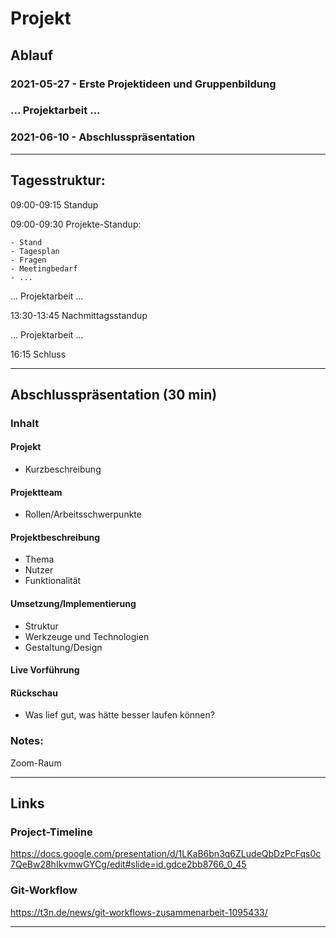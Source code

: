 # Projekt

## Ablauf
### 2021-05-27 - Erste Projektideen und Gruppenbildung
### ... Projektarbeit ...
### 2021-06-10 - Abschlusspräsentation

---

## Tagesstruktur:

09:00-09:15 Standup

09:00-09:30 Projekte-Standup:

    - Stand
    - Tagesplan
    - Fragen
    - Meetingbedarf
    - ...

... Projektarbeit ...

13:30-13:45 Nachmittagsstandup

... Projektarbeit ...

16:15 Schluss

---

## Abschlusspräsentation (30 min)
### Inhalt
#### Projekt
  - Kurzbeschreibung

#### Projektteam
  - Rollen/Arbeitsschwerpunkte

#### Projektbeschreibung
  - Thema
  - Nutzer
  - Funktionalität

#### Umsetzung/Implementierung
  - Struktur
  - Werkzeuge und Technologien
  - Gestaltung/Design

#### Live Vorführung

#### Rückschau
  - Was lief gut, was hätte besser laufen können?

### Notes:

Zoom-Raum

---

## Links
### Project-Timeline
https://docs.google.com/presentation/d/1LKaB6bn3q6ZLudeQbDzPcFqs0c7QeBw28hIkvmwGYCg/edit#slide=id.gdce2bb8766_0_45

### Git-Workflow

https://t3n.de/news/git-workflows-zusammenarbeit-1095433/

---
